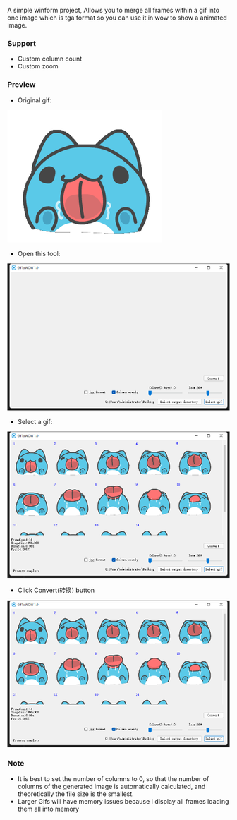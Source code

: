 A simple winform project, Allows you to merge all frames within a gif into one image which is tga format so you can use it in wow to show a animated image.

### Support
- Custom column count
- Custom zoom

### Preview
- Original gif:

![Original gif](preview/test.gif)

- Open this tool:

![Open this tool](preview/preview.png)

- Select a gif:

![Select a gif](preview/preview_selectgif.png)

- Click Convert(转换) button

![Convert](preview/preview_selectgif.png)


### Note
- It is best to set the number of columns to 0, so that the number of columns of the generated image is automatically calculated, and theoretically the file size is the smallest.
- Larger Gifs will have memory issues because I display all frames loading them all into memory
